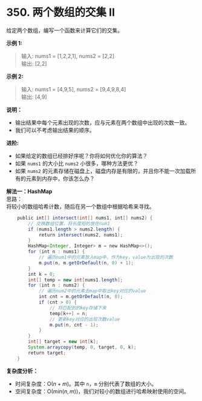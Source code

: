 
# 350. 两个数组的交集 II

给定两个数组，编写一个函数来计算它们的交集。  

**示例 1:**  

>输入: nums1 = [1,2,2,1], nums2 = [2,2]  
>输出: [2,2]

**示例 2:**  

>输入: nums1 = [4,9,5], nums2 = [9,4,9,8,4]  
>输出: [4,9]

**说明：**  

* 输出结果中每个元素出现的次数，应与元素在两个数组中出现的次数一致。
* 我们可以不考虑输出结果的顺序。

**进阶:**  

* 如果给定的数组已经排好序呢？你将如何优化你的算法？
* 如果 `nums1` 的大小比 `nums2` 小很多，哪种方法更优？
* 如果 `nums2` 的元素存储在磁盘上，磁盘内存是有限的，并且你不能一次加载所有的元素到内存中，你该怎么办？

**解法一：HashMap**  
思路：  
将较小的数组哈希计数，随后在另一个数组中根据哈希来寻找。

```Java
    public int[] intersect(int[] nums1, int[] nums2) {
        // 交换数组位置，将长度短的放在num1
        if (nums1.length > nums2.length) {
            return intersect(nums2, nums1);
        }
        HashMap<Integer, Integer> m = new HashMap<>();
        for (int n : nums1) {
            // 遍历num1中的元素放入map中，作为key，value为出现的次数
            m.put(n, m.getOrDefault(n, 0) + 1);
        }
        int k = 0;
        int[] temp = new int[nums1.length];
        for (int n : nums2) {
            // 遍历num2中的元素去map中取出key对应的value
            int cnt = m.getOrDefault(n, 0);
            if (cnt > 0) {
                // 将匹配到的key存储下来
                temp[k++] = n;
                // 更新key对应的出现次数value
                m.put(n, cnt - 1);
            }
        }
        int[] target = new int[k];
        System.arraycopy(temp, 0, target, 0, k);
        return target;
    }
```

**复杂度分析：**  

* 时间复杂度：O($n+m$)。其中 `n`，`m` 分别代表了数组的大小。
* 空间复杂度：O($min(n,m)$)，我们对较小的数组进行哈希映射使用的空间。
